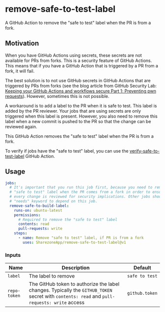 # remove-safe-to-test-label

A GitHub Action to remove the "safe to test" label when the PR is from a fork.

## Motivation

When you have GitHub Actions using secrets, these secrets are not available for
PRs from forks. This is a security feature of GitHub Actions. This means that if
you have a GitHub Action that is triggered by a PR from a fork, it will fail.

The best solution is to not use GitHub secrets in GitHub Actions that are
triggered by PRs from forks (see the blog article from GitHub Security Lab:
[Keeping your GitHub Actions and workflows secure Part 1: Preventing pwn
requests](https://securitylab.github.com/research/github-actions-preventing-pwn-requests/)).
However, sometimes this is not possible.

A workaround is to add a label to the PR when it is safe to test. This label is
added by the PR reviewer. Your jobs that are using secrets are only triggered
when this label is present. However, you also need to remove this label when a
new commit is pushed to the PR so that the change can be reviewed again.

This GitHub Action removes the "safe to test" label when the PR is from a fork.

To verify if jobs have the "safe to test" label, you can use the
[verify-safe-to-test-label](https://github.com/SharezoneApp/verify-safe-to-test-label)
GitHub Action.

## Usage

```yaml
jobs:
  # It's important that you run this job first, because you need to remove the
  # "safe to test" label when the PR comes from a fork in order to ensure that
  # every change is reviewed for security implications. Other jobs should use the
  # "needs" keyword to depend on this job.
  remove-safe-to-build-label:
    runs-on: ubuntu-latest
    permissions:
      # Required to remove the "safe to test" label
      contents: read
      pull-requests: write
    steps:
      - name: Remove "safe to test" label, if PR is from a fork
        uses: SharezoneApp/remove-safe-to-test-label@v1
```

### Inputs

| Name | Description | Default |
| ---- | ----------- | ------- |
| `label` | The label to remove | `safe to test` |
| `repo-token` | The GitHub token to authorize the label changes. Typically the `GITHUB_TOKEN` secret with `contents: read` and `pull-requests: write` access | `github.token` |